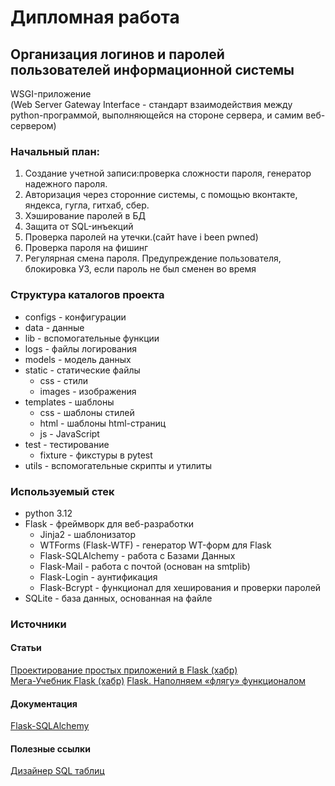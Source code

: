 # Дипломная работа
## Организация логинов и паролей пользователей информационной системы
WSGI-приложение  
(Web Server Gateway Interface - стандарт взаимодействия между python-программой,
выполняющейся на стороне сервера, и самим веб-сервером) 

### Начальный план:
1) Создание учетной записи:проверка сложности пароля, генератор надежного пароля.
2) Авторизация через сторонние системы, с помощью вконтакте, яндекса, гугла, гитхаб, сбер.
3) Хэширование паролей в БД
4) Защита от SQL-инъекций
5) Проверка паролей на утечки.(сайт have i been pwned)
6) Проверка пароля на фишинг
7) Регулярная смена пароля. Предупреждение пользователя, блокировка УЗ, если пароль не был сменен во время

### Структура каталогов проекта
* configs - конфигурации
* data - данные
* lib - вспомогательные функции
* logs - файлы логирования
* models - модель данных
* static - статические файлы
  * css - стили
  * images - изображения
* templates - шаблоны
  * css - шаблоны стилей
  * html - шаблоны html-страниц
  * js - JavaScript
* test - тестирование
  * fixture - фикстуры в pytest
* utils - вспомогательные скрипты и утилиты

### Используемый стек
* python 3.12
* Flask - фреймворк для веб-разработки
  * Jinja2 - шаблонизатор
  * WTForms (Flask-WTF) - генератор WT-форм для Flask
  * Flask-SQLAlchemy - работа с Базами Данных
  * Flask-Mail - работа с почтой (основан на smtplib)
  * Flask-Login - аунтификация
  * Flask-Bcrypt - функционал для хеширования и проверки паролей
* SQLite - база данных, основанная на файле

### Источники
#### Статьи
[Проектирование простых приложений в Flask (хабр)](https://habr.com/ru/articles/275099/)  
[Мега-Учебник Flask (хабр)](https://habr.com/ru/articles/193242/)
[Flask. Наполняем «флягу» функционалом](https://habr.com/ru/articles/251415/)

#### Документация 
[Flask-SQLAlchemy](https://flask-sqlalchemy.readthedocs.io/en/stable/)

#### Полезные ссылки
[Дизайнер SQL таблиц](https://sql.toad.cz/?)